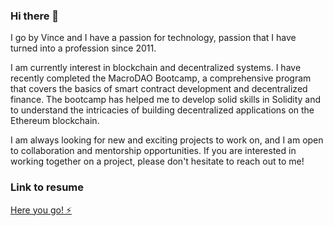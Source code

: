 ### Hi there 👋

<!--
**vinceferro/vinceferro** is a ✨ _special_ ✨ repository because its `README.md` (this file) appears on your GitHub profile.

Here are some ideas to get you started:

- 🔭 I’m currently working on ...
- 🌱 I’m currently learning ...
- 👯 I’m looking to collaborate on ...
- 🤔 I’m looking for help with ...
- 💬 Ask me about ...
- 📫 How to reach me: ...
- 😄 Pronouns: ...
- ⚡ Fun fact: ...
-->

I go by Vince and I have a passion for technology, passion that I have turned into a profession since 2011.

I am currently interest in blockchain and decentralized systems. I have recently completed the MacroDAO Bootcamp, a comprehensive program that covers the basics of smart contract development and decentralized finance. The bootcamp has helped me to develop solid skills in Solidity and to understand the intricacies of building decentralized applications on the Ethereum blockchain.

I am always looking for new and exciting projects to work on, and I am open to collaboration and mentorship opportunities. If you are interested in working together on a project, please don't hesitate to reach out to me!

### Link to resume

[Here you go! ⚡️](https://drive.google.com/file/d/1HD9Q9Th7yK2UxeHYbzIWoN8v3cTNqU4y/view?usp=sharing)

